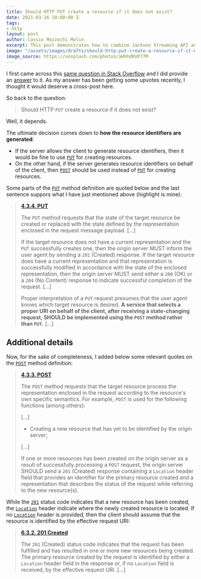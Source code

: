 ```yaml
---
title: Should HTTP PUT create a resource if it does not exist?
date: 2021-03-26 10:00:00 Z
tags:
- http
layout: post
author: Cassio Mazzochi Molin
excerpt: This post demonstrates how to combine Jackson Streaming API and the data binding capabilities provided by ObjectMapper to parse JSON content.
image: "/assets/images/drafts/should-http-put-create-a-resource-if-it-does-not-exist/cover.jpg"
image_source: https://unsplash.com/photos/aHhhdKUP77M
---
```


I first came across this [same question in Stack Overflow](https://stackoverflow.com/q/56240547/1426227) and I did provide an [answer](https://stackoverflow.com/a/56241060/1426227) to it. As my answer has been getting some upvotes recently, I thought it would deserve a cross-post here.

So back to the question:

> Should HTTP `PUT` create a resource if it does not exist?

Well, it depends.

The ultimate decision comes down to **how the resource identifiers are generated**:

- If the server allows the client to generate resource identifiers, then it would be fine to use [`PUT`][3] for creating resources.
- On the other hand, if the server generates resource identifiers on behalf of the client, then [`POST`][2] should be used instead of [`PUT`][3] for creating resources. 

Some parts of the [`PUT`][3] method definition are quoted below and the last sentence suppors what I have just mentioned above (highlight is mine):

> [**4.3.4.  PUT**][3]
>
>The `PUT` method requests that the state of the target resource be created or replaced with the state defined by the representation enclosed in the request message payload.  [...]
>
> If the target resource does not have a current representation and the `PUT` successfully creates one, then the origin server MUST inform the user agent by sending a `201` (Created) response.  If the target resource does have a current representation and that representation is successfully modified in accordance with the state of the enclosed representation, then the origin server MUST send either a `200` (OK) or a `204` (No Content) response to indicate successful completion of the request. [...]
>
> Proper interpretation of a `PUT` request presumes that the user agent knows which target resource is desired.  **A service that selects a proper URI on behalf of the client, after receiving a state-changing request, SHOULD be implemented using the `POST` method rather than `PUT`.** [...]

## Additional details

Now, for the sake of completeness, I added below some relevant quotes on the [`POST`][2] method definition:

>[**4.3.3.  POST**][2]
>
> The `POST` method requests that the target resource process the representation enclosed in the request according to the resource's own specific semantics. For example, `POST` is used for the following functions (among others):
>
> [...]
>
> - Creating a new resource that has yet to be identified by the origin server;
>
> [...]
>
>If one or more resources has been created on the origin server as a result of successfully processing a `POST` request, the origin server SHOULD send a `201` (Created) response containing a `Location` header field that provides an identifier for the primary resource created and a representation that describes the status of the request while referring to the new resource(s).

While the [`201`][5] status code indicates that a new resource has been created, the [`Location`][6] header indicate where the newly created resource is located. If no [`Location`][6] header is provided, then the client should assume that the resource is identified by the effective request URI:

>[**6.3.2. 201 Created**][5]
>
>The `201` (Created) status code indicates that the request has been fulfilled and has resulted in one or more new resources being created. The primary resource created by the request is identified by either a `Location` header field in the response or, if no `Location` field is received, by the effective request URI. [...]

  [rfc7230]: https://tools.ietf.org/html/rfc7230
  [rfc7231]: https://tools.ietf.org/html/rfc7231
  [rfc7232]: https://tools.ietf.org/html/rfc7232
  [rfc7233]: https://tools.ietf.org/html/rfc7233
  [rfc7234]: https://tools.ietf.org/html/rfc7234
  [rfc7235]: https://tools.ietf.org/html/rfc7235


  [1]: https://www.mnot.net/blog/2014/06/07/rfc2616_is_dead
  [2]: https://tools.ietf.org/html/rfc7231#section-4.3.3
  [3]: https://tools.ietf.org/html/rfc7231#section-4.3.4
  [4]: https://tools.ietf.org/html/rfc7231#section-6.5.4
  [5]: https://tools.ietf.org/html/rfc7231#section-6.3.2
  [6]: https://tools.ietf.org/html/rfc7231#section-7.1.2



  [com.fasterxml.jackson.core.JsonFactory]: https://fasterxml.github.io/jackson-core/javadoc/2.9/com/fasterxml/jackson/core/JsonFactory.html
  [com.fasterxml.jackson.core.JsonParser]: https://fasterxml.github.io/jackson-core/javadoc/2.9/com/fasterxml/jackson/core/JsonParser.html
  [com.fasterxml.jackson.core.JsonParser.nextToken]: https://fasterxml.github.io/jackson-core/javadoc/2.9/com/fasterxml/jackson/core/JsonParser.html#nextToken--
  [com.fasterxml.jackson.core.JsonGenerator]: https://fasterxml.github.io/jackson-core/javadoc/2.9/com/fasterxml/jackson/core/JsonGenerator.html
  [com.fasterxml.jackson.databind.ObjectMapper]: https://fasterxml.github.io/jackson-databind/javadoc/2.9/com/fasterxml/jackson/databind/ObjectMapper.html
  [com.fasterxml.jackson.core.TreeNode]: https://fasterxml.github.io/jackson-core/javadoc/2.9/com/fasterxml/jackson/core/TreeNode.html
  
  [repo]: https://github.com/cassiomolin/using-jackson-streaming-api-with-objectmapper.git
  
  [stax]: https://docs.oracle.com/javase/tutorial/jaxp/stax/api.html
  

